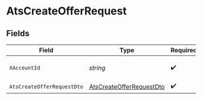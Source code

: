 # AtsCreateOfferRequest


## Fields

| Field                                                                           | Type                                                                            | Required                                                                        | Description                                                                     |
| ------------------------------------------------------------------------------- | ------------------------------------------------------------------------------- | ------------------------------------------------------------------------------- | ------------------------------------------------------------------------------- |
| `XAccountId`                                                                    | *string*                                                                        | :heavy_check_mark:                                                              | The account identifier                                                          |
| `AtsCreateOfferRequestDto`                                                      | [AtsCreateOfferRequestDto](../../Models/Components/AtsCreateOfferRequestDto.md) | :heavy_check_mark:                                                              | N/A                                                                             |